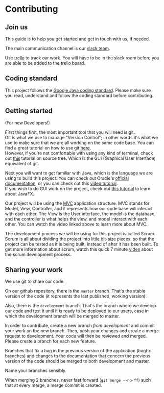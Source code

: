# Contributing

## Join us

This guide is to help you get started and get in touch with us, if needed.

The main communication channel is our
[slack team](https://rlearnprograming.slack.com/shared_invite/MTM5NzQwOTU5MjY5LTE0ODY2OTQ4NjYtZDE0MGU4ZTY0NA).

Use
[trello](https://trello.com/invite/b/HZQ5RPer/36b3a64b8c2cc299f1088f547a62f60d/kanban)
to track our work. You will have to be in the slack room before you are able to be added to the trello board.


## Coding standard

This project follows the
[Google Java coding standard](https://google.github.io/styleguide/javaguide.html).
Please make sure you read, understand and follow the coding standard before
contributing.

## Getting started
(For new Developers!)

First things first, the most important tool that you will need is git.  
Git is what we use to manage "Version Control"; in other words it's what we use to make
sure that we are all working on the same code base.
You can find a great tutorial on how to use git [here](https://www.youtube.com/watch?v=HVsySz-h9r4).  
However, if you're not comfortable with using any kind of terminal, check out [this](https://www.youtube.com/watch?v=UD7PV8auGLg) tutorial on source tree.
Which is the GUI (Graphical User Interface) equivalent of git.


Next you will want to get familiar with Java, which is the language we are using to build this project.
You can check out Oracle's [official documentation](https://docs.oracle.com/javase/7/docs/api/), or
you can check out this [video tutorial](https://thenewboston.com/videos.php?cat=31).   
If you wish to do GUI work on the project,
check out [this tutorial](https://www.youtube.com/watch?v=FLkOX4Eez6o&list=PL6gx4Cwl9DGBzfXLWLSYVy8EbTdpGbUIG) to learn about JavaFX.

Our project will be using the [MVC](https://www.youtube.com/watch?v=1IsL6g2ixak) application structure. MVC stands for Model, View, Controller, and it represents how our code base will interact with each other. The View is the User interface, the model is the database, and the controller is what helps the view, and model interact with each other.
You can watch the video linked above to learn more about MVC.

The development process we will be using for this project is called Scrum. Scrum is all about dividing the project into little bit-size pieces, so that the project can be tested as it is being built, instead of after it has been built. To get more information about scrum, watch this quick 7 minute [video](https://www.youtube.com/watch?v=9TycLR0TqFA) about the scrum development process. 



## Sharing your work

We use git to share our code.

On our github repository, there is the ```master``` branch. That's the
stable version of the code (it represents the last published, working version).

Also, there is the ```development``` branch. That's the branch where we develop
our code and test it until it is ready to be deployed to our users, case in
which the development branch will be merged to master.

In order to contribute, create a new branch *from development* and commit your
work on the new branch. Then, push your changes and create a merge request to
development. Your code will then be reviewed and merged. Please create a
branch for each new feature.

Branches that fix a bug in the previous version of the application (bugfix
branches) and changes to the documentation that concern the previous version
of the code should be merged to both development and master.

Name your branches sensibly.

When merging 2 branches, never fast forward (```git merge --no-ff```) such that
at every merge, a merge commit is created.
